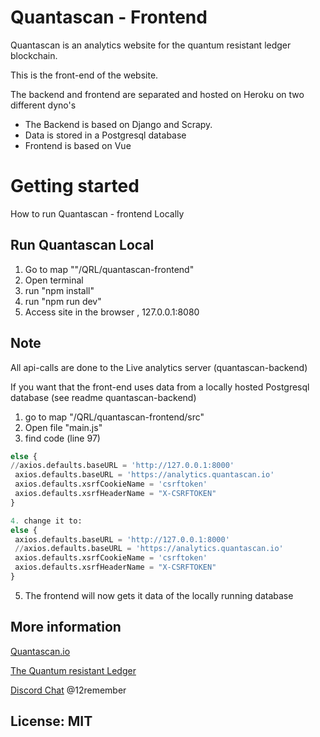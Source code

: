 # Quantascan - Frontend

Quantascan is an analytics website for the quantum resistant ledger blockchain.

This is the front-end of the website.

The backend and frontend are separated and hosted on Heroku on two different dyno's

- The Backend is based on Django and Scrapy. 
- Data is stored in a Postgresql database
- Frontend is based on Vue

# Getting started

How to run Quantascan - frontend Locally

## Run Quantascan Local
1. Go to map ""/QRL/quantascan-frontend"
2. Open terminal
3. run "npm install"
3. run "npm run dev"
4. Access site in the browser , 127.0.0.1:8080

## Note
All api-calls are done to the Live analytics server (quantascan-backend)

If you want that the front-end uses data from a locally hosted Postgresql database (see readme quantascan-backend)
1. go to map "/QRL/quantascan-frontend/src"
2. Open file "main.js"
3. find code (line 97) 
```python
else {
//axios.defaults.baseURL = 'http://127.0.0.1:8000'
 axios.defaults.baseURL = 'https://analytics.quantascan.io'
 axios.defaults.xsrfCookieName = 'csrftoken'
 axios.defaults.xsrfHeaderName = "X-CSRFTOKEN"
}
```
```python
4. change it to:
else {
 axios.defaults.baseURL = 'http://127.0.0.1:8000'
 //axios.defaults.baseURL = 'https://analytics.quantascan.io'
 axios.defaults.xsrfCookieName = 'csrftoken'
 axios.defaults.xsrfHeaderName = "X-CSRFTOKEN"
}
```
5. The frontend will now gets it data of the locally running database 



## More information

[Quantascan.io](https://quantascan.io "Quantascan.io")

[The Quantum resistant Ledger](https://www.theqrl.org/ "The QRL homepage")

[Discord Chat](https://discord.gg/RcR9WzX "Discord Chat") @12remember



## License: MIT


